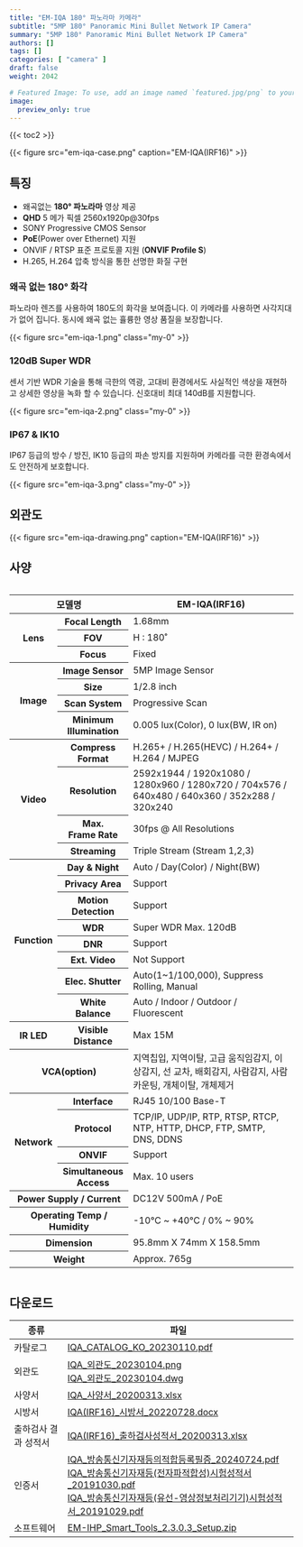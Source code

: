 ```yaml
---
title: "EM-IQA 180° 파노라마 카메라"
subtitle: "5MP 180° Panoramic Mini Bullet Network IP Camera"
summary: "5MP 180° Panoramic Mini Bullet Network IP Camera"
authors: []
tags: []
categories: [ "camera" ]
draft: false
weight: 2042

# Featured Image: To use, add an image named `featured.jpg/png` to your page's folder.
image:
  preview_only: true
---
```


{{< toc2 >}}

<div class="container">
<div class="row justify-content-center align-items-center">
<div class="col-sm-6">

{{< figure src="em-iqa-case.png" caption="EM-IQA(IRF16)" >}}

</div>
</div>
</div>

## 특징

- 왜곡없는 **180° 파노라마** 영상 제공
- **QHD** 5 메가 픽셀 2560x1920p@30fps
- SONY Progressive CMOS Sensor
- **PoE**(Power over Ethernet) 지원
- ONVIF / RTSP 표준 프로토콜 지원 (**ONVIF Profile S**)
- H.265, H.264 압축 방식을 통한 선명한 화질 구현

### 왜곡 없는 180° 화각

<div class="container">
<div class="row justify-content-center align-items-start">
<div class="col-sm-6">

파노라마 렌즈를 사용하여 180도의 화각을 보여줍니다. 이 카메라를 사용하면 사각지대가 없어 집니다. 동시에 왜곡 없는 휼륭한 영상 품질을 보장합니다.

</div>
<div class="col-sm-6">

{{< figure src="em-iqa-1.png" class="my-0" >}}

</div>
</div>
</div>

### 120dB Super WDR

<div class="container">
<div class="row justify-content-center align-items-start">
<div class="col-sm-6">

센서 기반 WDR 기술을 통해 극한의 역광, 고대비 환경에서도 사실적인 색상을 재현하고 상세한 영상을 녹화 할 수 있습니다. 신호대비 최대 140dB를 지원합니다.

</div>
<div class="col-sm-6">

{{< figure src="em-iqa-2.png" class="my-0" >}}

</div>
</div>
</div>

### IP67 & IK10

<div class="container">
<div class="row justify-content-center align-items-start">
<div class="col-sm-6">

IP67 등급의 방수 / 방진, IK10 등급의 파손 방지를 지원하며 카메라를 극한 환경속에서도 안전하게 보호합니다.

</div>
<div class="col-sm-6">

{{< figure src="em-iqa-3.png" class="my-0" >}}

</div>
</div>
</div>

## 외관도

{{< figure src="em-iqa-drawing.png" caption="EM-IQA(IRF16)" >}}

## 사양

<div style="overflow-x: auto">
<table class="spec">
<thead>
<tr>
<th colspan="2">모델명</th>
<th>EM-IQA(IRF16)</th>
</tr>
</thead>
<tbody>
<tr>
<th rowspan="3">Lens</th>
<th>Focal Length</th>
<td>1.68mm</td>
</tr>
<tr>
<th>FOV</th>
<td>H : 180˚</td>
</tr>
<tr>
<th>Focus</th>
<td>Fixed</td>
</tr>
<tr>
<th rowspan="4">Image</th>
<th>Image Sensor</th>
<td>5MP Image Sensor</td>
</tr>
<tr>
<th>Size</th>
<td>1/2.8 inch</td>
</tr>
<tr>
<th>Scan System</th>
<td>Progressive Scan</td>
</tr>
<tr>
<th>Minimum<br>Illumination</th>
<td>0.005 lux(Color), 0 lux(BW, IR on)</td>
</tr>
<tr>
<th rowspan="4">Video</th>
<th>Compress<br>Format</th>
<td>H.265+ / H.265(HEVC) / H.264+ / H.264 / MJPEG</td>
</tr>
<tr>
<th>Resolution</th>
<td>2592x1944 / 1920x1080 / 1280x960 / 1280x720 / 704x576 / 640x480 / 640x360 / 352x288 / 320x240</td>
</tr>
<tr>
<th>Max.<br>Frame Rate</th>
<td>30fps @ All Resolutions</td>
</tr>
<tr>
<th>Streaming</th>
<td>Triple Stream (Stream 1,2,3)</td>
</tr>
<tr>
<th rowspan="9">Function</th>
<th>Day & Night</th>
<td>Auto / Day(Color) / Night(BW)</td>
</tr>
<tr>
<th>Privacy Area</th>
<td>Support</td>
</tr>
<tr>
<th>Motion<br>Detection</th>
<td>Support</td>
</tr>
<tr>
<th>WDR</th>
<td>Super WDR Max. 120dB</td>
</tr>
<tr>
<th>DNR</th>
<td>Support</td>
</tr>
<tr>
<tr>
<th>Ext. Video</th>
<td>Not Support</td>
</tr>
<tr>
<th>Elec. Shutter</th>
<td>Auto(1~1/100,000), Suppress Rolling, Manual</td>
</tr>
<tr>
<th>White Balance</th>
<td>Auto / Indoor / Outdoor / Fluorescent</td>
</tr>
<tr>
<th>IR LED</th>
<th>Visible<br>Distance</th>
<td>Max 15M</td>
</tr>
<tr>
<th colspan="2">VCA(option)</th>
<td>지역칩입, 지역이탈, 고급 움직임감지, 이상감지, 선 교차, 배회감지, 사람감지, 사람카운팅, 개체이탈, 개체제거</td>
</tr>
<tr>
<th rowspan="4">Network</th>
<th>Interface</th>
<td>RJ45 10/100 Base-T</td>
</tr>
<tr>
<th>Protocol</th>
<td>TCP/IP, UDP/IP, RTP, RTSP, RTCP, NTP, HTTP, DHCP, FTP, SMTP, DNS, DDNS</td>
</tr>
<tr>
<th>ONVIF</th>
<td>Support</td>
</tr>
<tr>
<th>Simultaneous<br>Access</th>
<td>Max. 10 users</td>
</tr>
<tr>
<th colspan="2">Power Supply / Current</th>
<td>DC12V 500mA / PoE</td>
</tr>
<tr>
<th colspan="2">Operating Temp / Humidity</th>
<td>-10℃ ~ +40℃ / 0% ~ 90%</td>
</tr>
<tr>
<th colspan="2">Dimension</th>
<td>95.8mm X 74mm X 158.5mm</td>
</tr>
<tr>
<th colspan="2">Weight</th>
<td>Approx. 765g</td>
</tr>
</tbody>
</table>
</div>

## 다운로드

종류 | 파일
---- | ----
카탈로그 | [IQA_CATALOG_KO_20230110.pdf](https://www.emstone.com/data/sales/ko/IQA_CATALOG_KO_20230110.pdf)
외관도 | [IQA_외관도_20230104.png](https://www.emstone.com/data/sales/ko/IQA_외관도_20230104.png)<br>[IQA_외관도_20230104.dwg](https://www.emstone.com/data/sales/ko/IQA_외관도_20230104.dwg)
사양서 | [IQA_사양서_20200313.xlsx](https://www.emstone.com/data/sales/ko/IQA_사양서_20200313.xlsx)
시방서 | [IQA(IRF16)_시방서_20220728.docx](https://www.emstone.com/data/sales/ko/IQA(IRF16)_시방서_20220728.docx)
출하검사 결과 성적서 | [IQA(IRF16)_출하검사성적서_20200313.xlsx](https://www.emstone.com/data/sales/ko/IQA(IRF16)_출하검사성적서_20200313.xlsx)
인증서 | [IQA_방송통신기자재등의적합등록필증_20240724.pdf](https://www.emstone.com/data/sales/ko/IQA_방송통신기자재등의적합등록필증_20240724.pdf)<br>[IQA_방송통신기자재등(전자파적합성)시험성적서_20191030.pdf](https://www.emstone.com/data/sales/ko/IQA_방송통신기자재등(전자파적합성)시험성적서_20191030.pdf)<br>[IQA_방송통신기자재등(유선-영상정보처리기기)시험성적서_20191029.pdf](https://www.emstone.com/data/sales/ko/IQA_방송통신기자재등(유선-영상정보처리기기)시험성적서_20191029.pdf)
소프트웨어 | [EM-IHP_Smart_Tools_2.3.0.3_Setup.zip](https://www.emstone.com/data/sales/ko/EM-IHP_Smart_Tools_2.3.0.3_Setup.zip)
